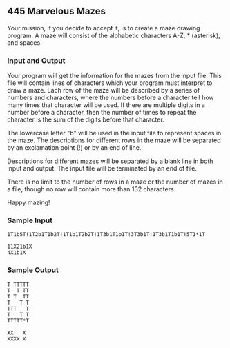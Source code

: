 ## 445 Marvelous Mazes 

Your mission, if you decide to accept it, is to create a maze drawing program. A maze will consist of the alphabetic characters A-Z, * (asterisk), and spaces.

### Input and Output

Your program will get the information for the mazes from the input file. This file will contain lines of characters which your program must interpret to draw a maze. Each row of the maze will be described by a series of numbers and characters, where the numbers before a character tell how many times that character will be used. If there are multiple digits in a number before a character, then the number of times to repeat the character is the sum of the digits before that character.

The lowercase letter "b" will be used in the input file to represent spaces in the maze. The descriptions for different rows in the maze will be separated by an exclamation point (!) or by an end of line.

Descriptions for different mazes will be separated by a blank line in both input and output. The input file will be terminated by an end of file.

There is no limit to the number of rows in a maze or the number of mazes in a file, though no row will contain more than 132 characters.

Happy mazing!

### Sample Input

	1T1b5T!1T2b1T1b2T!1T1b1T2b2T!1T3b1T1b1T!3T3b1T!1T3b1T1b1T!5T1*1T
 
	11X21b1X
	4X1b1X

### Sample Output

	T TTTTT
	T  T TT
	T T  TT
	T   T T
	TTT   T
	T   T T
	TTTTT*T
 
	XX   X
	XXXX X
